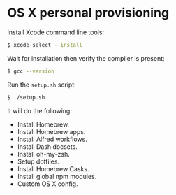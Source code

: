 # OS X personal provisioning

Install Xcode command line tools:

```sh
$ xcode-select --install
```

Wait for installation then verify the compiler is present:

```sh
$ gcc --version
```

Run the `setup.sh` script:

```sh
$ ./setup.sh
```

It will do the following:

* Install Homebrew.
* Install Homebrew apps.
* Install Alfred workflows.
* Install Dash docsets.
* Install oh-my-zsh.
* Setup dotfiles.
* Install Homebrew Casks.
* Install global npm modules.
* Custom OS X config.
